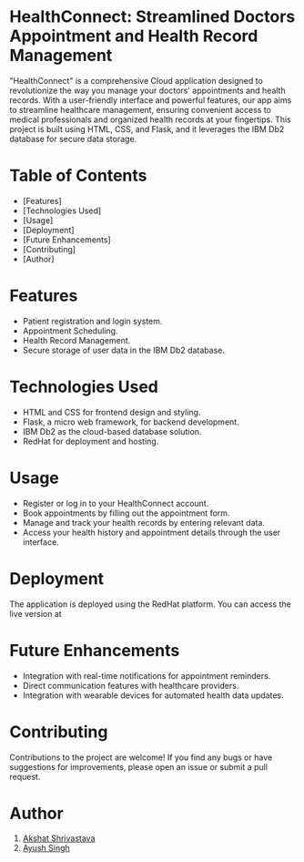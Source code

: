 # HealthConnect: Streamlined Doctors Appointment and Health Record Management

"HealthConnect" is a comprehensive Cloud application designed to revolutionize the way you manage your doctors' appointments and health records. With a user-friendly interface and powerful features, our app aims to streamline healthcare management, ensuring convenient access to medical professionals and organized health records at your fingertips. This project is built using HTML, CSS, and Flask, and it leverages the IBM Db2 database for secure data storage.

# Table of Contents
* [Features]
* [Technologies Used]
* [Usage]
* [Deployment]
* [Future Enhancements]
* [Contributing]
* [Author]

# Features

* Patient registration and login system.
* Appointment Scheduling.
* Health Record Management.
* Secure storage of user data in the IBM Db2 database.

# Technologies Used

* HTML and CSS for frontend design and styling.
* Flask, a micro web framework, for backend development.
* IBM Db2 as the cloud-based database solution.
* RedHat for deployment and hosting.

# Usage

* Register or log in to your HealthConnect account.
* Book appointments by filling out the appointment form.
* Manage and track your health records by entering relevant data.
* Access your health history and appointment details through the user interface.

# Deployment

The application is deployed using the RedHat platform. You can access the live version at

# Future Enhancements
* Integration with real-time notifications for appointment reminders.
* Direct communication features with healthcare providers.
* Integration with wearable devices for automated health data updates.

# Contributing
Contributions to the project are welcome! If you find any bugs or have suggestions for improvements, please open an issue or submit a pull request.

# Author

1. [Akshat Shrivastava](www.github.com/Akshatshrivastava111)
2. [Ayush Singh](www.github.com/ayush2883)
